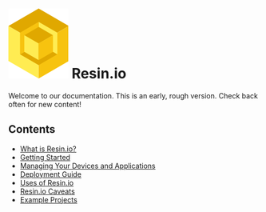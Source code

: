 #  ![logo](img/logo.svg) Resin.io

Welcome to our documentation. This is an early, rough version. Check back often
for new content!

## Contents

* [What is Resin.io?](/pages/about.md)
* [Getting Started](/pages/gettingStarted.md)
* [Managing Your Devices and Applications](/pages/managingDevicesApps.md)
* [Deployment Guide](/pages/deployment.md)
* [Uses of Resin.io](/pages/uses.md)
* [Resin.io Caveats](/pages/caveats.md)
* [Example Projects](/pages/projects.md)
